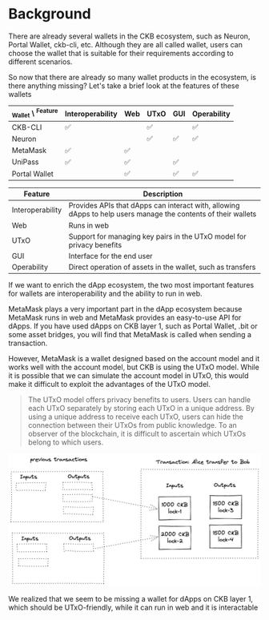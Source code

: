 # Background

There are already several wallets in the CKB ecosystem, such as Neuron, Portal Wallet, ckb-cli, etc. Although they are
all called wallet, users can choose the wallet that is suitable for their requirements according to different scenarios.

So now that there are already so many wallet products in the ecosystem, is there anything missing? Let's take a brief
look at the features of these wallets

| <sub>Wallet</sub> \ <sup>Feature</sup> | Interoperability | Web | UTxO | GUI | Operability |
|----------------------------------------|------------------|-----|------|-----|-------------|
| CKB-CLI                                | ✅                |     | ✅    |     | ✅           |
| Neuron                                 |                  |     | ✅    | ✅   | ✅           |
| MetaMask                               | ✅                | ✅   |      |     |             |
| UniPass                                | ✅                | ✅   |      | ✅   |             |
| Portal Wallet                          |                  | ✅   |      | ✅   | ✅           |

| Feature          | Description                                                                                                   |
|------------------|---------------------------------------------------------------------------------------------------------------|
| Interoperability | Provides APIs that dApps can interact with, allowing dApps to help users manage the contents of their wallets |
| Web              | Runs in web                                                                                                   |
| UTxO             | Support for managing key pairs in the UTxO model for privacy benefits                                         |
| GUI              | Interface for the end user                                                                                    |
| Operability      | Direct operation of assets in the wallet, such as transfers                                                   |

If we want to enrich the dApp ecosystem, the two most important features for wallets are interoperability and the
ability to run in web.

MetaMask plays a very important part in the dApp ecosystem because MetaMask runs in web and MetaMask provides an
easy-to-use API for dApps. If you have used dApps on CKB layer 1, such as Portal Wallet, .bit or some asset bridges, you
will find that MetaMask is called when sending a transaction.

However, MetaMask is a wallet designed based on the account model and it works well with the account model, but CKB is
using the UTxO model. While it is possible that we can simulate the account model in UTxO, this would make it difficult
to exploit the advantages of the UTxO model.

> The UTxO model offers privacy benefits to users. Users can handle each UTxO separately by storing each UTxO in a
> unique address. By using a unique address to receive each UTxO, users can hide the connection between their UTxOs from
> public knowledge. To an observer of the blockchain, it is difficult to ascertain which UTxOs belong to which users.

![](./00-background/utxo-tx.png)

We realized that we seem to be missing a wallet for dApps on CKB layer 1, which should be UTxO-friendly, while it can
run in web and it is interactable
